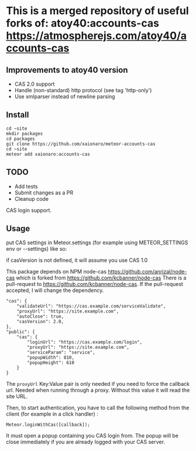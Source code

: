 This is a merged repository of useful forks of: atoy40:accounts-cas https://atmospherejs.com/atoy40/accounts-cas
===================

## Improvements to atoy40 version
* CAS 2.0 support
* Handle (non-standard) http protocol (see tag 'http-only')
* Use xmlparser instead of newline parsing

## Install

```
cd ~site
mkdir packages
cd packages
git clone https://github.com/xaionaro/meteor-accounts-cas
cd ~site
meteor add xaionaro:accounts-cas
```

## TODO
* Add tests
* Submit changes as a PR
* Cleanup code


CAS login support.

## Usage

put CAS settings in Meteor.settings (for example using METEOR_SETTINGS env or --settings) like so:

if casVersion is not defined, it will assume you use CAS 1.0

This package depends on NPM node-cas https://github.com/anrizal/node-cas which is forked from https://github.com/kcbanner/node-cas 
There is a pull-request to https://github.com/kcbanner/node-cas. If the pull-request accepted, I will change the dependency. 

```
"cas": {
	"validateUrl": "https://cas.example.com/serviceValidate",
	"proxyUrl": "https://site.example.com",
	"autoClose": true,
	"casVersion": 2.0,
},
"public": {
	"cas": {
		"loginUrl": "https://cas.example.com/login",
		"proxyUrl": "https://site.example.com",
		"serviceParam": "service",
		"popupWidth": 810,
		"popupHeight": 610
	}
}
```

The ```proxyUrl``` Key:Value pair is only needed if you need to force the callback url. Needed when running through a proxy. Without this value it will read the site URL.

Then, to start authentication, you have to call the following method from the client (for example in a click handler) :

```
Meteor.loginWithCas([callback]);
```

It must open a popup containing you CAS login from. The popup will be close immediately if you are already logged with your CAS server.
